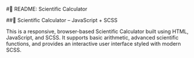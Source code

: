 #📘 README: Scientific Calculator

##🔢 Scientific Calculator – JavaScript + SCSS

This is a responsive, browser-based Scientific Calculator built using HTML, JavaScript, and SCSS. It supports basic arithmetic, advanced scientific functions, and provides an interactive user interface styled with modern SCSS.